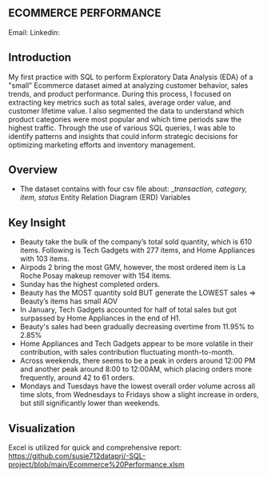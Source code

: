 ## ECOMMERCE PERFORMANCE
Email:
Linkedin:

## Introduction
My first practice with SQL to perform Exploratory Data Analysis (EDA) of a "small" Ecommerce dataset aimed at analyzing customer behavior, sales trends, and product performance. During this process, I focused on extracting key metrics such as total sales, average order value, and customer lifetime value. I also segmented the data to understand which product categories were most popular and which time periods saw the highest traffic. Through the use of various SQL queries, I was able to identify patterns and insights that could inform strategic decisions for optimizing marketing efforts and inventory management.

## Overview
* The dataset contains with four csv file about: __transaction, category, item, status_
Entity Relation Diagram (ERD)
Variables

## Key Insight
* Beauty take the bulk of the company’s total sold quantity, which is 610 items. Following is Tech Gadgets with 277 items, and Home Appliances with 103 items.
* Airpods 2 bring the most GMV, however, the most ordered item is La Roche Posay makeup remover with 154 items.
* Sunday has the highest completed orders.
* Beauty has the MOST quantity sold BUT generate the LOWEST sales => Beauty’s items has small AOV
* In January, Tech Gadgets accounted for half of total sales but got surpassed by Home Appliances in the end of H1.
* Beauty's sales had been gradually decreasing overtime from 11.95% to 2.85%
* Home Appliances and Tech Gadgets appear to be more volatile in their contribution, with sales contribution fluctuating month-to-month.
* Across weekends, there seems to be a peak in orders around 12:00 PM and another peak around 8:00 to 12:00AM, which placing orders more frequently, around 42 to 61 orders.
* Mondays and Tuesdays have the lowest overall order volume across all time slots, from Wednesdays to Fridays show a slight increase in orders, but still significantly lower than weekends.

## Visualization
Excel is utilized for quick and comprehensive report: https://github.com/susie712dataprj/-SQL-project/blob/main/Ecommerce%20Performance.xlsm


